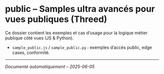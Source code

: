 # public – Samples ultra avancés pour vues publiques (Threed)

Ce dossier contient les exemples et cas d’usage pour la logique métier publique côté vues (JS & Python).
- `sample_public.js` / `sample_public.py` : exemples d’accès public, edge cases, conformité.

---
*Documenté automatiquement – 2025-06-05*
